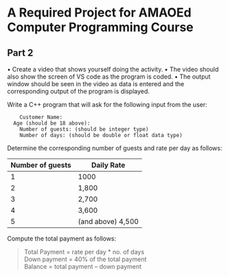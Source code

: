 # A Required Project for AMAOEd Computer Programming Course

## Part 2
•	Create a video that shows yourself doing the activity.
•	The video should also show the screen of VS code as the program is coded.
•	The output window should be seen in the video as data is entered and the corresponding output of the program is displayed.

Write a C++ program that will ask for the following input from the user:

```
	Customer Name: 
  Age (should be 18 above):
	Number of guests: (should be integer type)
	Number of days: (should be double or float data type)
```

Determine the corresponding number of guests and rate per day as follows:
	
Number of guests	| Daily Rate
------- |---
1	| 1000
2	| 1,800
3	| 2,700
4	| 3,600
5 | (and above)	4,500


Compute the total payment as follows:

>	Total Payment = rate per day * no. of days \
>	Down payment = 40% of the total payment \
>	Balance = total payment – down payment
